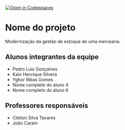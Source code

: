 [![Open in Codespaces](https://classroom.github.com/assets/launch-codespace-f4981d0f882b2a3f0472912d15f9806d57e124e0fc890972558857b51b24a6f9.svg)](https://classroom.github.com/open-in-codespaces?assignment_repo_id=10156166)

# Nome do projeto

Modernização da gestão de estoque de uma mercearia.

## Alunos integrantes da equipe

- Pedro Luis Gonçalves
- Kaio Henrique Silvera
- Yghor Ribas Gomes
- Nome completo do aluno 4
- Nome completo do aluno 6

## Professores responsáveis

- Cleiton Silva Tavares
- João Caram
